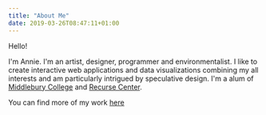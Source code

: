 ```yaml
---
title: "About Me"
date: 2019-03-26T08:47:11+01:00
---
```


Hello!

I'm Annie. I'm an artist, designer, programmer and environmentalist. I like to create interactive web applications and data visualizations combining my all interests and am particularly intrigued by speculative design. I'm a alum of [Middlebury College](http://www.middlebury.edu/) and [Recurse Center](https://www.recurse.com/). 

You can find more of my work [here](https://www.anniebartholomew.com/)